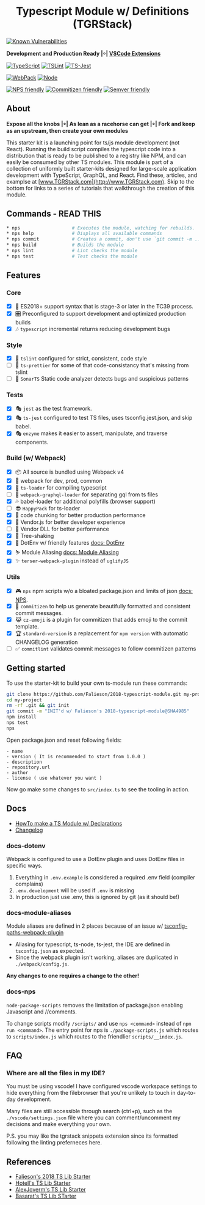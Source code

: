<p align='center'>
  <h1 align='center'>Typescript Module w/ Definitions (TGRStack)</h1>
</p>

[![Known Vulnerabilities](https://snyk.io/test/github/TGRstack/typescript-module/badge.svg)](https://snyk.io/test/github/TGRstack/typescript-module)

**Development and Production Ready |⸰| [VSCode Extensions](https://marketplace.visualstudio.com/search?term=tgrstack&target=VSCode&category=All%20categories&sortBy=Relevance)**

[![TypeScript](https://img.shields.io/badge/TypeScript-3.0.1-blue.svg?style=flat-square)](https://github.com/Microsoft/TypeScript)
[![TSLint](https://img.shields.io/badge/TS_Lint-5.11.0-8400ff.svg?style=flat-square)](https://github.com/palantir/tslint/)
[![TS-Jest](https://img.shields.io/badge/TS_Jest-22.4.6-8400ff.svg?style=flat-square)](https://github.com/kulshekhar/ts-jest)

[![WebPack](https://img.shields.io/badge/WebPack-4.12.2-blue.svg?style=flat-square)](https://github.com/webpack/webpack/)
[![Node](https://img.shields.io/badge/Node-11.4.0-blue.svg?style=flat-square)](https://nodejs.org/en/)

[![NPS friendly](https://img.shields.io/badge/NPS-friendly-brightgreen.svg?style=flat-square)](https://github.com/kentcdodds/nps)
[![Commitizen friendly](https://img.shields.io/badge/Commitizen-friendly-brightgreen.svg?style=flat-square)](https://commitizen.github.io/cz-cli/)
[![Semver friendly](https://img.shields.io/badge/SemVer-friendly-brightgreen.svg?style=flat-square)](https://docs.npmjs.com/about-semantic-versioning)

## About

**Expose all the knobs  |⸰| As lean as a racehorse can get |⸰| Fork and keep as an upstream, then create your own modules**

This starter kit is a launching point for ts/js module development (not React). Running the build script compiles the typescript code into a distribution that is ready to be published to a registry like NPM, and can easily be consumed by other TS modules. This module is part of a collection of uniformly built starter-kits designed for large-scale application development with TypeScript, GraphQL, and React. Find these, articles, and examplse at [www.TGRStack.com](http://www.TGRStack.com). Skip to the bottom for links to a series of tutorials that walkthrough the creation of this module.

## Commands - READ THIS

```bash
* nps                   # Executes the module, watching for rebuilds.
* nps help              # Displays all available commands
* nps commit            # Creates a commit, don't use `git commit -m ...`
* nps build             # Builds the module
* nps lint              # Lint checks the module
* nps test              # Test checks the module
```

## Features

### Core

- [x] 🚀  ES2018+ support syntax that is stage-3 or later in the TC39 process.
- [x] 🎛  Preconfigured to support development and optimized production builds
- [x] 🎶  `typescript` incremental returns reducing development bugs

### Style

- [x] 🚦  `tslint` configured for strict, consistent, code style
- [ ] 🚦  `ts-prettier` for some of that code-consistancy that's missing from tslint
- [ ] 🚦  `SonarTS` Static code analyzer detects bugs and suspicious patterns

### Tests

- [x] 🎭 `jest` as the test framework.
- [x] 🎭 `ts-jest` configured to test TS files, uses tsconfig.jest.json, and skip babel.
- [x] 🎭 `enzyme`  makes it easier to assert, manipulate, and traverse components.

### Build (w/ Webpack)

- [x] 📦  All source is bundled using Webpack v4
- [x] 🌟  webpack for dev, prod, common
- [x] 🚦  `ts-loader` for compiling typescript
- [ ] 🚦  `webpack-graphql-loader` for separating gql from ts files
- [x] 💦  babel-loader for additional polyfills (browser support)
- [ ] 😎  `HappyPack` for ts-loader
- [x] 🤖  code chunking for better production performance
- [x] 🤖  Vendor.js for better developer experience
- [ ] 🤖  Vendor DLL for better performance
- [x] 🎄  Tree-shaking
- [x] 👻  DotEnv w/ friendly features [docs: DotEnv](#docs-dotenv)
- [x] ⛷  Module Aliasing [docs: Module Aliasing](#docs-module-aliases)
- [x] ✨  `terser-webpack-plugin` instead of `uglifyJS`

### Utils

- [x] 🎮  `nps` npm scripts w/o a bloated package.json and limits of json [docs: NPS](#docs-nps).
- [x] 🙌  `commitizen` to help us generate beautifully formatted and consistent commit messages.
- [x] 😹  `cz-emoji` is a plugin for commitizen that adds emoji to the commit template.
- [x] 🏆  `standard-version` is a replacement for `npm version` with automatic CHANGELOG generation
- [ ] ✅  `commitlint` validates commit messages to follow commitizen patterns

## Getting started

To use the starter-kit to build your own ts-module run these commands:

```bash
git clone https://github.com/Falieson/2018-typescript-module.git my-project
cd my-project
rm -rf .git && git init
git commit -m "INIT'd w/ Falieson's 2018-typescript-module@SHA4985"
npm install
nps test
nps
```

Open package.json and reset following fields:

```text
- name
- version ( It is recommended to start from 1.0.0 )
- description
- repository.url
- author
- license ( use whatever you want )
```

Now go make some changes to `src/index.ts` to see the tooling in action.

## Docs

- [HowTo make a TS Module w/ Declarations](http://www.tgrstack.com/#ts-module_articles)
- [Changelog](/CHANGELOG.md)

### docs-dotenv

Webpack is configured to use a DotEnv plugin and uses DotEnv files in specific ways.

1. Everything in `.env.example` is considered a required .env field (compiler complains)
2. `.env.development` will be used if `.env` is missing
3. In production just use .env, this is ignored by git (as it should be!)

### docs-module-aliases

Module aliases are defined in 2 places because of an issue w/ [tsconfig-paths-webpack-plugin](https://github.com/dividab/tsconfig-paths-webpack-plugin/issues/34)

- Aliasing for typescript, ts-node, ts-jest, the IDE are defined in `tsconfig.json` as expected.
- Since the webpack plugin isn't working, aliases are duplicated in `./webpack/config.js`.

**Any changes to one requires a change to the other!**

### docs-nps

`node-package-scripts` removes the limitation of package.json enabling Javascript and //comments. 

To change scripts modify `/scripts/` and use `nps <command>` instead of `npm run <command>`.
The entry point for nps is `./package-scripts.js` which routes to `scripts/index.js` which routes to the friendlier `scripts/__index.js`.

## FAQ

### Where are all the files in my IDE?

You must be using vscode! I have configured vscode workspace settings to hide everything from the filebrowser that you're unlikely to touch in day-to-day development.

Many files are still accessible through search (ctrl+p), such as the `./vscode/settings.json` file where you can comment/uncomment my decisions and make everything your own.

P.S. you may like the tgrstack snippets extension since its formatted following the linting preferneces here.

## References

- [Falieson's 2018 TS Lib Starter](https://github.com/falieson/2018-typescript-module)
- [Hotell's TS Lib Starter](https://github.com/Hotell/typescript-lib-starter)
- [AlexJoverm's TS Lib Starter](https://github.com/alexjoverm/typescript-library-starter)
- [Basarat's TS Lib STarter](https://github.com/basarat/ts-npm-module)
